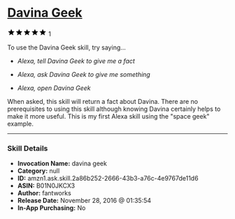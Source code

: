 # [Davina Geek](http://alexa.amazon.com/#skills/amzn1.ask.skill.2a86b252-2666-43b3-a76c-4e9767de11d6)
![5 stars](../../images/ic_star_black_18dp_1x.png)![5 stars](../../images/ic_star_black_18dp_1x.png)![5 stars](../../images/ic_star_black_18dp_1x.png)![5 stars](../../images/ic_star_black_18dp_1x.png)![5 stars](../../images/ic_star_black_18dp_1x.png) 1

To use the Davina Geek skill, try saying...

* *Alexa, tell Davina Geek to give me a fact*

* *Alexa, ask Davina Geek to give me something*

* *Alexa, open Davina Geek*

When asked, this skill will return a fact about Davina. There are no prerequisites to using this skill although knowing Davina certainly helps to make it more useful.  This is my first Alexa skill using the "space geek" example.

***

### Skill Details

* **Invocation Name:** davina geek
* **Category:** null
* **ID:** amzn1.ask.skill.2a86b252-2666-43b3-a76c-4e9767de11d6
* **ASIN:** B01N0JKCX3
* **Author:** fantworks
* **Release Date:** November 28, 2016 @ 01:35:54
* **In-App Purchasing:** No
